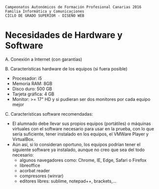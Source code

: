 ```
Campeonatos Autonómicos de Formación Profesional Canarias 2016
Familia Informática y Comunicaciones
CICLO DE GRADO SUPERIOR - DISEÑO WEB
```

# Necesidades de Hardware y Software

A. Conexión a Internet (con garantías)

B. Características hardware de los equipos (si fuera posible)

* Procesador: i5
* Memoria RAM: 8GB
* Disco duro: 500 GB
* Tarjeta gráfica: 4 GB
* Monitor:  >= 17" HD y si pudieran ser dos monitores por cada equipo mejor

C. Características software recomendadas:

* El alumnado debe llevar sus propios equipos (portátiles) o máquinas virtuales con el software necesario para usar en la prueba, con lo que sería suficiente, tener instalado en los equipos, el VMWare Player y VirtualBox.
* Aún así, si lo consideran oportuno, los equipos podrían tener el siguiente software ya instalado, aunque no creo que sea del todo necesario:
  * algunos navegadores como: Chrome, IE, Edge, Safari o Firefox
  * libreoffice
  * acorbat reader
  * compresores (winrar)
  * editores libres: sublime, notepad++, brackets,...
